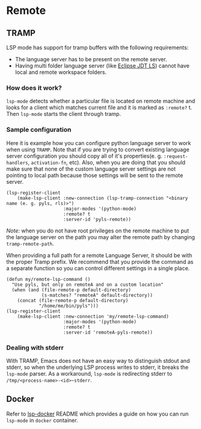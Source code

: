# Remote

## TRAMP

LSP mode has support for tramp buffers with the following requirements:

- The language server has to be present on the remote server.
- Having multi folder language server (like [Eclipse JDT LS](https://github.com/eclipse/eclipse.jdt.ls)) cannot have local and remote workspace folders.

### How does it work?

`lsp-mode` detects whether a particular file is located on remote machine and looks for a client which matches current file and it is marked as `:remote?` t. Then `lsp-mode` starts the client through tramp.

### Sample configuration

Here it is example how you can configure python language server to work when using `TRAMP`. Note that if you are trying to convert existing language server configuration you should copy all of it's properties(e. g. `:request-handlers`, `activation-fn`, etc). Also, when you are doing that you should make sure that none of the custom language server settings are not pointing to local path because those settings will be sent to the remote server.

```elisp
(lsp-register-client
    (make-lsp-client :new-connection (lsp-tramp-connection "<binary name (e. g. pyls, rls)>")
                     :major-modes '(python-mode)
                     :remote? t
                     :server-id 'pyls-remote))
```

_Note:_ when you do not have root privileges on the remote machine to put the language server on the path you may alter the remote path by changing `tramp-remote-path`.

When providing a full path for a remote Language Server, it should be with the proper Tramp prefix. We recommend that you provide the command as a separate function so you can control different settings in a single place.

```elisp
(defun my/remote-lsp-command ()
  "Use pyls, but only on remoteA and on a custom location"
  (when (and (file-remote-p default-directory)
             (s-matches? "remoteA" default-directory))
    (concat (file-remote-p default-directory)
            "/home/me/bin/pyls")))
(lsp-register-client
    (make-lsp-client :new-connection 'my/remote-lsp-command)
                     :major-modes '(python-mode)
                     :remote? t
                     :server-id 'remoteA-pyls-remote))
```


### Dealing with stderr

With TRAMP, Emacs does not have an easy way to distinguish stdout and stderr, so when the underlying LSP process writes to stderr, it breaks the `lsp-mode` parser. As a workaround, `lsp-mode` is redirecting stderr to `/tmp/<process-name>-<id>~stderr`.


## Docker

Refer to [lsp-docker](https://github.com/emacs-lsp/lsp-docker/) README which provides a guide on how you can run `lsp-mode` in `docker` container.
